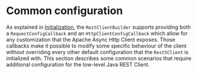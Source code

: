 
# Common configuration

As explained in [Initialization](../usage/initialization.md), the `RestClientBuilder` supports providing both a `RequestConfigCallback` and an `HttpClientConfigCallback` which allow for any customization that the Apache Async Http Client exposes. Those callbacks make it possible to modify some specific behaviour of the client without overriding every other default configuration that the `Rest5Client` is initialized with. This section describes some common scenarios that require additional configuration for the low-level Java REST Client.

<!--
TODO update RequestConfigCallback
-->






